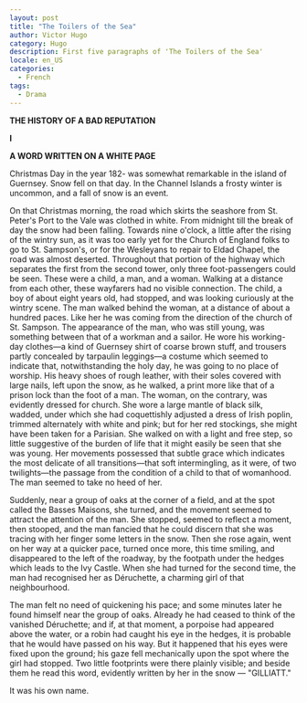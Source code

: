 ```yaml
---
layout: post
title: "The Toilers of the Sea"
author: Victor Hugo
category: Hugo
description: First five paragraphs of 'The Toilers of the Sea'
locale: en_US
categories:
  - French
tags:
  - Drama
---
```

<strong>THE HISTORY OF A BAD REPUTATION</strong>

<strong>I</strong>

<strong>A WORD WRITTEN ON A WHITE PAGE</strong>

Christmas Day in the year 182- was somewhat remarkable in the island of
Guernsey. Snow fell on that day<!--more-->. In the Channel Islands a frosty winter is
uncommon, and a fall of snow is an event.

On that Christmas morning, the road which skirts the seashore from St. Peter's
Port to the Vale was clothed in white. From midnight till the break of day the
snow had been falling. Towards nine o'clock, a little after the rising of the
wintry sun, as it was too early yet for the Church of England folks to go to
St. Sampson's, or for the Wesleyans to repair to Eldad Chapel, the road was
almost deserted. Throughout that portion of the highway which separates the
first from the second tower, only three foot-passengers could be seen. These
were a child, a man, and a woman. Walking at a distance from each other, these
wayfarers had no visible connection. The child, a boy of about eight years old,
had stopped, and was looking curiously at the wintry scene. The man walked
behind the woman, at a distance of about a hundred paces. Like her he was coming
from the direction of the church of St. Sampson. The appearance of the man, who
was still young, was something between that of a workman and a sailor. He wore
his working-day clothes—a kind of Guernsey shirt of coarse brown stuff, and
trousers partly concealed by tarpaulin leggings—a costume which seemed to
indicate that, notwithstanding the holy day, he was going to no place of
worship. His heavy shoes of rough leather, with their soles covered with large
nails, left upon the snow, as he walked, a print more like that of a prison lock
than the foot of a man. The woman, on the contrary, was evidently dressed for
church. She wore a large mantle of black silk, wadded, under which she had
coquettishly adjusted a dress of Irish poplin, trimmed alternately with white
and pink; but for her red stockings, she might have been taken for a Parisian.
She walked on with a light and free step, so little suggestive of the burden of
life that it might easily be seen that she was young. Her movements possessed
that subtle grace which indicates the most delicate of all transitions—that soft
intermingling, as it were, of two twilights—the passage from the condition of a
child to that of womanhood. The man seemed to take no heed of her.

Suddenly, near a group of oaks at the corner of a field, and at the spot called
the Basses Maisons, she turned, and the movement seemed to attract the attention
of the man. She stopped, seemed to reflect a moment, then stooped, and the man
fancied that he could discern that she was tracing with her finger some letters
in the snow. Then she rose again, went on her way at a quicker pace, turned once
more, this time smiling, and disappeared to the left of the roadway, by the
footpath under the hedges which leads to the Ivy Castle. When she had turned for
the second time, the man had recognised her as Déruchette, a charming girl of
that neighbourhood.

The man felt no need of quickening his pace; and some minutes later he found
himself near the group of oaks. Already he had ceased to think of the vanished
Déruchette; and if, at that moment, a porpoise had appeared above the water, or
a robin had caught his eye in the hedges, it is probable that he would have
passed on his way. But it happened that his eyes were fixed upon the ground; his
gaze fell mechanically upon the spot where the girl had stopped. Two little
footprints were there plainly visible; and beside them he read this word,
evidently written by her in the snow &mdash; "GILLIATT."

It was his own name.